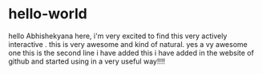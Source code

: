 # hello-world
hello Abhishekyana here, i'm very excited to find this very actively interactive .
this is very awesome and kind of natural.
yes a vy awesome one
this is the second line i have added
this i have added in the website of github and started using in a very useful way!!!!
